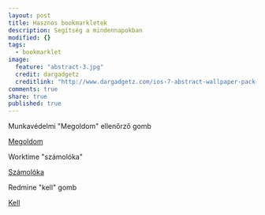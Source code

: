```yaml
---
layout: post
title: Hasznos bookmarkletek
description: Segítség a mindennapokban
modified: {}
tags: 
  - bookmarklet
image: 
  feature: "abstract-3.jpg"
  credit: dargadgetz
  creditlink: "http://www.dargadgetz.com/ios-7-abstract-wallpaper-pack-for-iphone-5-and-ipod-touch-retina/"
comments: true
share: true
published: true
---
```



Munkavédelmi "Megoldom" ellenőrző gomb

<div markdown="0"><a onclick="window.alert('Egyszerűen csak húzd a linket az eszköztárra és használd a megfelelő weboldalon :) ...');return false;"  href="javascript:(function(){for(var a=document.getElementsByTagName(&quot;input&quot;),b=0;b&lt;a.length;b++)&quot;radio&quot;==a[b].type&amp;&amp;0&lt;a[b].value&amp;&amp;(a[b].checked=&quot;checked&quot;);})();" class="btn btn-success">Megoldom</a></div>

Worktime "számolóka"

<div markdown="0"><a onclick="window.alert('Egyszerűen csak húzd a linket az eszköztárra és használd a megfelelő weboldalon :) ...');return false;" href="javascript:(function(){(function(){javascript:(function(){$x=function(i){var%20b=document,d=[];try{for(var%20e=b&amp;&amp;b.ownerDocument||window.document,j=e.evaluate(i,b||e,null,XPathResult.ANY_TYPE,null),f;f=j.iterateNext();)d.push(f)}catch(k){throw%20k;}return%20d};for(var%20a=$x(&quot;//td[@class%20=%20'tblHeader'%20and%20contains(text(),'Total%20Time')]/../td[not(@class)%20and%20normalize-space(text())%20!=%20'']&quot;),c=$x(&quot;//td[@class%20=%20'tblHeader'%20and%20contains(text(),'Regular%20Time')]/../td[not(@class)%20and%20normalize-space(text())%20!=%20'']&quot;).length,g=0,h=0;h&lt;a.length;h++)var%20l=a[h].innerHTML.match(/(\d+)(:(\d\d))?\s*(p?)/),g=g+(60*l[1]+1*l[3]);g-=480*c;alert(g+&quot;%20perc&quot;);})();})();})();" class="btn btn-success">Számolóka</a></div>

Redmine "kell" gomb

<div markdown="0"><a onclick="window.alert('Egyszerűen csak húzd a linket az eszköztárra és használd a megfelelő weboldalon :) ...');return false;" href='javascript:(function(){(function(){if(window.jQuery===undefined){var%20done=false;var%20script=document.createElement("script");script.src="//code.jquery.com/jquery-git.js";script.onload=script.onreadystatechange=function(){if(!done&&(!this.readyState||this.readyState=="loaded"||this.readyState=="complete")){done=true;initMyBookmarklet();}};document.getElementsByTagName("head")[0].appendChild(script);}else{initMyBookmarklet();}function%20initMyBookmarklet(){(function(){jQuery("#update").show();jQuery("#issue_assigned_to_id").val(jQuery("#loggedas%20a").attr("href").slice(7));jQuery("#issue_fixed_version_id").val("");jQuery("#issue_custom_field_values_8").val("");jQuery("#issue_status_id").val(2);})();}})();})();' class="btn btn-success">Kell</a></div>